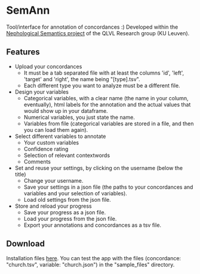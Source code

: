 # SemAnn

Tool/interface for annotation of concordances :)
Developed within the <a href="https://www.arts.kuleuven.be/ling/qlvl/projects/current/nephological-semantics">Nephological Semantics project</a> of the QLVL Research group (KU Leuven).

## Features
- Upload your concordances
    - It must be a tab separated file with at least the columns 'id', 'left', 'target' and 'right', the name being "[type].tsv".
    - Each different type you want to analyze must be a different file.
- Design your variables
    - Categorical variables, with a clear name (the name in your column, eventually), html labels for the annotation and the actual values that would show up in your dataframe.
    - Numerical variables, you just state the name.
    - Variables from file (categorical variables are stored in a file, and then you can load them again).
- Select different variables to annotate
    - Your custom variables
    - Confidence rating
    - Selection of relevant contextwords
    - Comments
- Set and reuse your settings, by clicking on the username (below the title)
    - Change your username.
    - Save your settings in a json file (the paths to your concordances and variables and your selection of variables).
    - Load old settings from the json file.
- Store and reload your progress
    - Save your progress as a json file.
    - Load your progress from the json file.
    - Export your annotations and concordances as a tsv file.

## Download
Installation files <a href="./Windows/">here</a>. You can test the app with the files (concordance: "church.tsv", variable: "church.json") in the "sample_files" directory.
